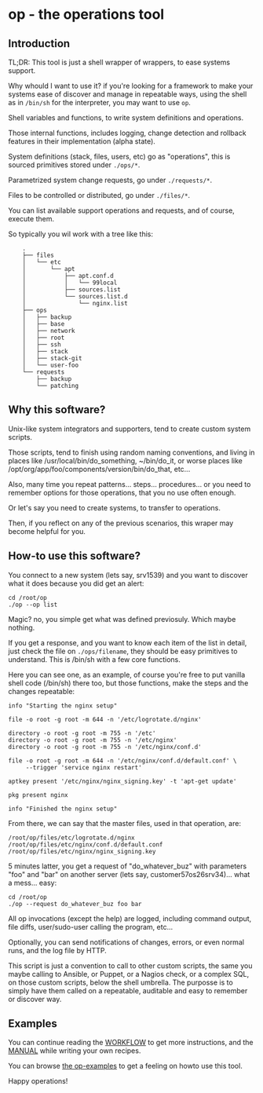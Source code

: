 
# op - the operations tool

## Introduction

TL;DR: This tool is just a shell wrapper of wrappers, to ease systems support.

Why whould I want to use it? if you're looking for a framework to make
your systems ease of discover and manage in repeatable ways, using the shell
as in ```/bin/sh``` for the interpreter, you may want to use ```op```.

Shell variables and functions, to write system definitions and operations.

Those internal functions, includes logging, change detection and rollback
features in their implementation (alpha state).

System definitions (stack, files, users, etc) go as "operations", this is
sourced primitives stored under ```./ops/*```.

Parametrized system change requests, go under ```./requests/*```.

Files to be controlled or distributed, go under ```./files/*```.

You can list available support operations and requests, and of course,
execute them.

So typically you wil work with a tree like this:

        .
        ├── files
        │   └── etc
        │       └── apt
        │           ├── apt.conf.d
        │           │   └── 99local
        │           ├── sources.list
        │           └── sources.list.d
        │               └── nginx.list
        ├── ops
        │   ├── backup
        │   ├── base
        │   ├── network
        │   ├── root
        │   ├── ssh
        │   ├── stack
        │   ├── stack-git
        │   └── user-foo
        └── requests
            ├── backup
            └── patching

## Why this software?

Unix-like system integrators and supporters, tend to create custom system
scripts.

Those scripts, tend to finish using random naming conventions, and living in
places like /usr/local/bin/do_something, ~/bin/do_it, or worse places like
/opt/org/app/foo/components/version/bin/do_that, etc...

Also, many time you repeat patterns... steps... procedures... or you need to
remember options for those operations, that you no use often enough.

Or let's say you need to create systems, to transfer to operations.

Then, if you reflect on any of the previous scenarios, this wraper may become
helpful for you.

## How-to use this software?

You connect to a new system (lets say, srv1539) and you want to discover what
it does because you did get an alert:

    cd /root/op
    ./op --op list

Magic? no, you simple get what was defined previosuly. Which maybe nothing.

If you get a response, and you want to know each item of the list in detail,
just check the file on ```./ops/filename```, they should be easy primitives
to understand. This is /bin/sh with a few core functions.

Here you can see one, as an example, of course you're free to put vanilla
shell code (/bin/sh) there too, but those functions, make the steps and
the changes repeatable:

    info "Starting the nginx setup"
    
    file -o root -g root -m 644 -n '/etc/logrotate.d/nginx'
    
    directory -o root -g root -m 755 -n '/etc'    
    directory -o root -g root -m 755 -n '/etc/nginx'
    directory -o root -g root -m 755 -n '/etc/nginx/conf.d'
    
    file -o root -g root -m 644 -n '/etc/nginx/conf.d/default.conf' \
         --trigger 'service nginx restart'
    
    aptkey present '/etc/nginx/nginx_signing.key' -t 'apt-get update'
    
    pkg present nginx
    
    info "Finished the nginx setup"

From there, we can say that the master files, used in that operation, are:

    /root/op/files/etc/logrotate.d/nginx
    /root/op/files/etc/nginx/conf.d/default.conf
    /root/op/files/etc/nginx/nginx_signing.key

5 minutes latter, you get a request of "do_whatever_buz" with parameters "foo"
and "bar" on another server (lets say, customer57os26srv34)... what a mess...
easy:

    cd /root/op
    ./op --request do_whatever_buz foo bar

All op invocations (except the help) are logged, including command output,
file diffs, user/sudo-user calling the program, etc...

Optionally, you can send notifications of changes, errors, or even normal
runs, and the log file by HTTP.

This script is just a convention to call to other custom scripts, the same you
maybe calling to Ansible, or Puppet, or a Nagios check, or a complex SQL, on
those custom scripts, below the shell umbrella. The purposse is to simply have
them called on a repeatable, auditable and easy to remember or discover way.

## Examples

You can continue reading the [WORKFLOW](./WORKFLOW.md) to get more
instructions, and the [MANUAL](MANUAL.txt) while writing your own recipes.

You can browse [the op-examples](https://github.com/1n1/op-examples) to get
a feeling on howto use this tool.

Happy operations!

